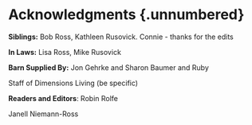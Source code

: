 # Acknowledgments {.unnumbered}

**Siblings:** Bob Ross, Kathleen Rusovick. Connie - thanks for the edits

**In Laws:** Lisa Ross, Mike Rusovick

**Barn Supplied By:** Jon Gehrke and Sharon Baumer and Ruby

Staff of Dimensions Living (be specific)

**Readers and Editors**: Robin Rolfe

Janell Niemann-Ross
